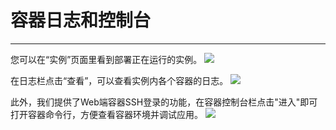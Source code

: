 # 容器日志和控制台
---
您可以在“实例”页面里看到部署正在运行的实例。
![](http://881471b33d4f9.cdn.sohucs.com/q_mini/newproject34.jpg)

在日志栏点击“查看”，可以查看实例内各个容器的日志。
![](http://881471b33d4f9.cdn.sohucs.com/q_mini/newproject35.jpg)

此外，我们提供了Web端容器SSH登录的功能，在容器控制台栏点击"进入"即可打开容器命令行，方便查看容器环境并调试应用。
![](http://881471b33d4f9.cdn.sohucs.com/q_mini/newproject36.jpg)